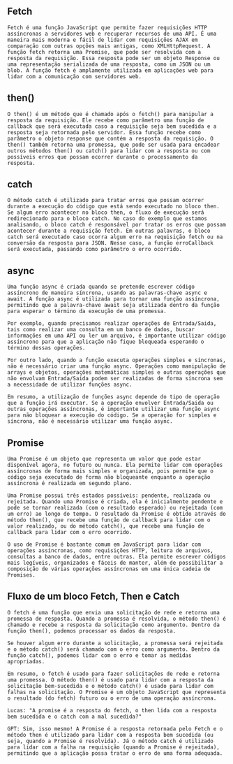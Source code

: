 ## Fetch
    Fetch é uma função JavaScript que permite fazer requisições HTTP assíncronas a servidores web e recuperar recursos de uma API. É uma maneira mais moderna e fácil de lidar com requisições AJAX em comparação com outras opções mais antigas, como XMLHttpRequest. A função fetch retorna uma Promise, que pode ser resolvida com a resposta da requisição. Essa resposta pode ser um objeto Response ou uma representação serializada de uma resposta, como um JSON ou um blob. A função fetch é amplamente utilizada em aplicações web para lidar com a comunicação com servidores web.

## then()
    O then() é um método que é chamado após o fetch() para manipular a resposta da requisição. Ele recebe como parâmetro uma função de callback que será executada caso a requisição seja bem sucedida e a resposta seja retornada pelo servidor. Essa função recebe como parâmetro o objeto response que contém a resposta da requisição. O then() também retorna uma promessa, que pode ser usada para encadear outros métodos then() ou catch() para lidar com a resposta ou com possíveis erros que possam ocorrer durante o processamento da resposta.

## catch
    O método catch é utilizado para tratar erros que possam ocorrer durante a execução do código que está sendo executado no bloco then. Se algum erro acontecer no bloco then, o fluxo de execução será redirecionado para o bloco catch. No caso do exemplo que estamos analisando, o bloco catch é responsável por tratar os erros que possam acontecer durante a requisição fetch. Em outras palavras, o bloco catch será executado caso ocorra algum erro na requisição fetch ou na conversão da resposta para JSON. Nesse caso, a função erroCallback será executada, passando como parâmetro o erro ocorrido.

## async
    Uma função async é criada quando se pretende escrever código assíncrono de maneira síncrona, usando as palavras-chave async e await. A função async é utilizada para tornar uma função assíncrona, permitindo que a palavra-chave await seja utilizada dentro da função para esperar o término da execução de uma promessa.

    Por exemplo, quando precisamos realizar operações de Entrada/Saida, tais como realizar uma consulta em um banco de dados, buscar informações em uma API ou ler um arquivo, é importante utilizar código assíncrono para que a aplicação não fique bloqueada esperando o término dessas operações.

    Por outro lado, quando a função executa operações simples e síncronas, não é necessário criar uma função async. Operações como manipulação de arrays e objetos, operações matemáticas simples e outras operações que não envolvam Entrada/Saida podem ser realizadas de forma síncrona sem a necessidade de utilizar funções async.

    Em resumo, a utilização de funções async depende do tipo de operação que a função irá executar. Se a operação envolver Entrada/Saida ou outras operações assíncronas, é importante utilizar uma função async para não bloquear a execução do código. Se a operação for simples e síncrona, não é necessário utilizar uma função async.

## Promise
    Uma Promise é um objeto que representa um valor que pode estar disponível agora, no futuro ou nunca. Ela permite lidar com operações assíncronas de forma mais simples e organizada, pois permite que o código seja executado de forma não bloqueante enquanto a operação assíncrona é realizada em segundo plano.

    Uma Promise possui três estados possíveis: pendente, realizada ou rejeitada. Quando uma Promise é criada, ela é inicialmente pendente e pode se tornar realizada (com o resultado esperado) ou rejeitada (com um erro) ao longo do tempo. O resultado da Promise é obtido através do método then(), que recebe uma função de callback para lidar com o valor realizado, ou do método catch(), que recebe uma função de callback para lidar com o erro ocorrido.

    O uso de Promise é bastante comum em JavaScript para lidar com operações assíncronas, como requisições HTTP, leitura de arquivos, consultas a banco de dados, entre outras. Ela permite escrever códigos mais legíveis, organizados e fáceis de manter, além de possibilitar a composição de várias operações assíncronas em uma única cadeia de Promises.

## Fluxo de um bloco Fetch, Then e Catch
    O fetch é uma função que envia uma solicitação de rede e retorna uma promessa de resposta. Quando a promessa é resolvida, o método then() é chamado e recebe a resposta da solicitação como argumento. Dentro da função then(), podemos processar os dados da resposta.

    Se houver algum erro durante a solicitação, a promessa será rejeitada e o método catch() será chamado com o erro como argumento. Dentro da função catch(), podemos lidar com o erro e tomar as medidas apropriadas.

    Em resumo, o fetch é usado para fazer solicitações de rede e retorna uma promessa. O método then() é usado para lidar com a resposta da solicitação bem-sucedida e o método catch() é usado para lidar com falhas na solicitação. O Promise é um objeto JavaScript que representa o resultado (do fetch) futuro ou o erro de uma operação assíncrona.

    Lucas: "A promise é a resposta do fetch, o then lida com a resposta bem sucedida e o catch com a mal sucedida?"

    GPT: Sim, isso mesmo! A Promise é a resposta retornada pelo Fetch e o método then é utilizado para lidar com a resposta bem sucedida (ou seja, quando a Promise é resolvida). Já o método catch é utilizado para lidar com a falha na requisição (quando a Promise é rejeitada), permitindo que a aplicação possa tratar o erro de uma forma adequada.
